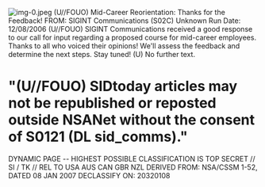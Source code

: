 ![img-0.jpeg](img-0.jpeg)
(U//FOUO) Mid-Career Reorientation: Thanks for the Feedback!
FROM: SIGINT Communications (S02C)
Unknown
Run Date: 12/08/2006
(U//FOUO) SIGINT Communications received a good response to our call for input regarding a proposed course for mid-career employees. Thanks to all who voiced their opinions! We'll assess the feedback and determine the next steps. Stay tuned!
(U) No further text.

# "(U//FOUO) SIDtoday articles may not be republished or reposted outside NSANet without the consent of S0121 (DL sid_comms)." 

DYNAMIC PAGE -- HIGHEST POSSIBLE CLASSIFICATION IS TOP SECRET // SI / TK // REL TO USA AUS CAN GBR NZL DERIVED FROM: NSA/CSSM 1-52, DATED 08 JAN 2007 DECLASSIFY ON: 20320108
